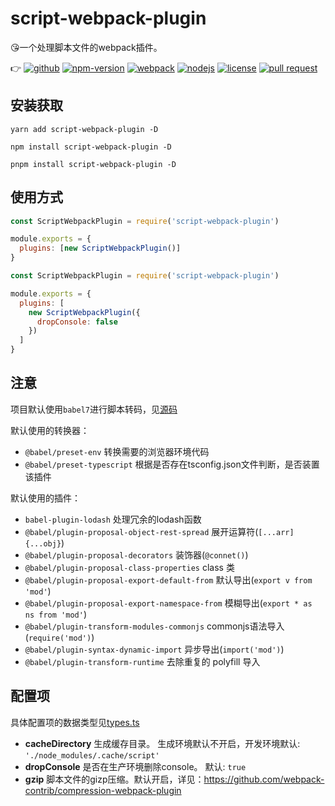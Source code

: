 # script-webpack-plugin

:kissing_heart:一个处理脚本文件的webpack插件。

:point_right:
[![github](https://img.shields.io/github/release-date/imccode/script-webpack-plugin.svg)](https://github.com/imccode/script-webpack-plugin/releases)
[![npm-version](https://img.shields.io/npm/v/script-webpack-plugin.svg)](https://www.npmjs.com/package/script-webpack-plugin)
[![webpack](https://img.shields.io/badge/webpack-%3E%20%3D%204.0.0-blue.svg)](https://webpack.js.org/)
[![nodejs](https://img.shields.io/badge/node-%3E%20%3D%2010.0.0-blue.svg)](https://nodejs.org/)
[![license](https://img.shields.io/npm/l/script-webpack-plugin.svg)](https://www.npmjs.com/package/script-webpack-plugin)
[![pull request](https://img.shields.io/badge/PRs-welcome-green.svg)](https://github.com/imccode/script-webpack-plugin/pulls)

## 安装获取

```shell
yarn add script-webpack-plugin -D

npm install script-webpack-plugin -D

pnpm install script-webpack-plugin -D
```

## 使用方式

```javascript
const ScriptWebpackPlugin = require('script-webpack-plugin')

module.exports = {
  plugins: [new ScriptWebpackPlugin()]
}
```

```javascript
const ScriptWebpackPlugin = require('script-webpack-plugin')

module.exports = {
  plugins: [
    new ScriptWebpackPlugin({
      dropConsole: false
    })
  ]
}
```

## 注意

项目默认使用`babel7`进行脚本转码，见[源码](./src/babelConfig.ts)

默认使用的转换器：

- `@babel/preset-env` 转换需要的浏览器环境代码
- `@babel/preset-typescript` 根据是否存在tsconfig.json文件判断，是否装置该插件

默认使用的插件：

- `babel-plugin-lodash` 处理冗余的lodash函数
- `@babel/plugin-proposal-object-rest-spread` 展开运算符(`[...arr]` `{...obj}`)
- `@babel/plugin-proposal-decorators` 装饰器(`@connet()`)
- `@babel/plugin-proposal-class-properties` class 类
- `@babel/plugin-proposal-export-default-from` 默认导出(`export v from 'mod'`)
- `@babel/plugin-proposal-export-namespace-from` 模糊导出(`export * as ns from 'mod'`)
- `@babel/plugin-transform-modules-commonjs` commonjs语法导入(`require('mod')`)
- `@babel/plugin-syntax-dynamic-import` 异步导出(`import('mod')`)
- `@babel/plugin-transform-runtime` 去除重复的 polyfill 导入

## 配置项

具体配置项的数据类型见[types.ts](./src/types.ts)

- **cacheDirectory** 生成缓存目录。 生成环境默认不开启，开发环境默认: `'./node_modules/.cache/script'`
- **dropConsole** 是否在生产环境删除console。 默认: `true`
- **gzip** 脚本文件的gizp压缩。默认开启，详见：<https://github.com/webpack-contrib/compression-webpack-plugin>
